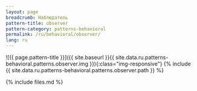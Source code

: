 ```yaml
---
layout: page
breadcrumb: Наблюдатель
pattern-title: observer
pattern-category: patterns-behavioral
permalink: /ru/behavioral/observer/
lang: ru
---
```


![{{ page.pattern-title }}]({{ site.baseurl }}{{ site.data.ru.patterns-behavioral.patterns.observer.img }}){:class="img-responsive"}
{% include {{ site.data.ru.patterns-behavioral.patterns.observer.path }} %}

{% include files.md %}